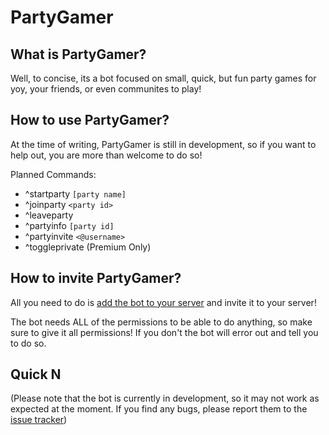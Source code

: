 # PartyGamer
 
## What is PartyGamer?
Well, to concise, its a bot focused on small, quick, but fun party games for yoy, your friends, or even communites to play!

## How to use PartyGamer?
At the time of writing, PartyGamer is still in development, so if you want to help out, you are more than welcome to do so!

Planned Commands:
- ^startparty `[party name]`
- ^joinparty `<party id>`
- ^leaveparty
- ^partyinfo `[party id]`
- ^partyinvite `<@username>`
- ^toggleprivate (Premium Only)


## How to invite PartyGamer?
All you need to do is [add the bot to your server](https://link.gatelogic.me/partygamer) and invite it to your server! 

The bot needs ALL of the permissions to be able to do anything, so make sure to give it all permissions! If you don't the bot will error out and tell you to do so.

## Quick N

(Please note that the bot is currently in development, so it may not work as expected at the moment. If you find any bugs, please report them to the [issue tracker](https://github.com/gatelogic/PartyGamer/issues))